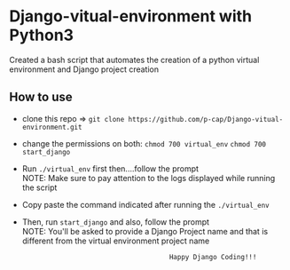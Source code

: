 # Django-vitual-environment with Python3
Created a bash script that automates the creation of a python virtual environment and Django project creation

## How to use
- clone this repo => ```git clone https://github.com/p-cap/Django-vitual-environment.git```
- change the permissions on both:
  ```chmod 700 virtual_env```
  ```chmod 700 start_django```
- Run ```./virtual_env``` first then....follow the prompt  
     NOTE: Make sure to pay attention to the logs displayed while running the script
- Copy paste the command indicated after running the ```./virtual_env```
- Then, run ```start_django``` and also, follow the prompt   
     NOTE: You'll be asked to provide a Django Project name and that is different from the virtual environment project name
     
                                           Happy Django Coding!!!
